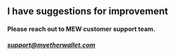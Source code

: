## I have suggestions for improvement

#### Please reach out to MEW customer support team.

##### [support@myetherwallet.com](mailto:support@myetherwallet.com)
